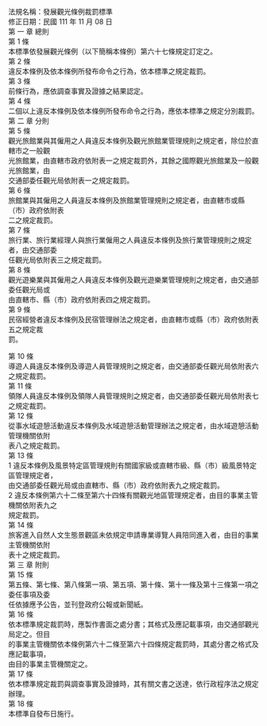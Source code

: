法規名稱：發展觀光條例裁罰標準  
修正日期：民國 111 年 11 月 08 日  
第 一 章 總則  
第 1 條  
本標準依發展觀光條例（以下簡稱本條例）第六十七條規定訂定之。  
第 2 條  
違反本條例及依本條例所發布命令之行為，依本標準之規定裁罰。  
第 3 條  
前條行為，應依調查事實及證據之結果認定。  
第 4 條  
二個以上違反本條例及依本條例所發布命令之行為，應依本標準之規定分別裁罰。  
第 二 章 分則  
第 5 條  
觀光旅館業與其僱用之人員違反本條例及觀光旅館業管理規則之規定者，除位於直轄市之一般觀  
光旅館業，由直轄市政府依附表一之規定裁罰外，其餘之國際觀光旅館業及一般觀光旅館業，由  
交通部委任觀光局依附表一之規定裁罰。  
第 6 條  
旅館業與其僱用之人員違反本條例及旅館業管理規則之規定者，由直轄市或縣（市）政府依附表  
二之規定裁罰。  
第 7 條  
旅行業、旅行業經理人與旅行業僱用之人員違反本條例及旅行業管理規則之規定者，由交通部委  
任觀光局依附表三之規定裁罰。  
第 8 條  
觀光遊樂業與其僱用之人員違反本條例及觀光遊樂業管理規則之規定者，由交通部委任觀光局或  
由直轄市、縣（市）政府依附表四之規定裁罰。  
第 9 條  
民宿經營者違反本條例及民宿管理辦法之規定者，由直轄市或縣（市）政府依附表五之規定裁  
罰。  


第 10 條  
導遊人員違反本條例及導遊人員管理規則之規定者，由交通部委任觀光局依附表六之規定裁罰。  
第 11 條  
領隊人員違反本條例及領隊人員管理規則之規定者，由交通部委任觀光局依附表七之規定裁罰。  
第 12 條  
從事水域遊憩活動違反本條例及水域遊憩活動管理辦法之規定者，由水域遊憩活動管理機關依附  
表八之規定裁罰。  
第 13 條  
1 違反本條例及風景特定區管理規則有關國家級或直轄市級、縣（市）級風景特定區管理規定者，  
由交通部委任觀光局或由直轄市、縣（市）政府依附表九之規定裁罰。  
2 違反本條例第六十二條至第六十四條有關觀光地區管理規定者，由目的事業主管機關依附表九之  
規定裁罰。  
第 14 條  
旅客進入自然人文生態景觀區未依規定申請專業導覽人員陪同進入者，由目的事業主管機關依附  
表十之規定裁罰。  
第 三 章 附則  
第 15 條  
第五條、第七條、第八條第一項、第五項、第十條、第十一條及第十三條第一項之委任事項及委  
任依據應予公告，並刊登政府公報或新聞紙。  
第 16 條  
依本標準規定裁罰時，應製作書面之處分書；其格式及應記載事項，由交通部觀光局定之。但目  
的事業主管機關依本條例第六十二條至第六十四條規定裁罰時，其處分書之格式及應記載事項，  
由目的事業主管機關定之。  
第 17 條  
依本標準規定裁罰與調查事實及證據時，其有關文書之送達，依行政程序法之規定辦理。  
第 18 條  
本標準自發布日施行。  


